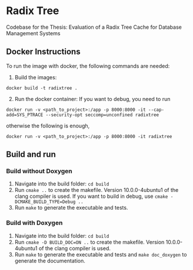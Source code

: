 # Radix Tree

Codebase for the Thesis: Evaluation of a Radix Tree Cache for Database Management Systems


## Docker Instructions 
To run the image with docker, the following commands are needed: <br>
1. Build the images: 
```
docker build -t radixtree .
```
2. Run the docker container: 
If you want to debug, you need to run <br>
```
docker run -v <path_to_project>:/app -p 8000:8000 -it --cap-add=SYS_PTRACE --security-opt seccomp=unconfined radixtree
```
otherwise the following is enough, 
```
docker run -v <path_to_project>:/app -p 8000:8000 -it radixtree
```


## Build and run

### Build without Doxygen

1. Navigate into the build folder: `cd build`
2. Run `cmake ..` to create the makefile. Version 10.0.0-4ubuntu1 of the clang compiler is used. If you want to build in debug, use `cmake -DCMAKE_BUILD_TYPE=Debug ..`
3. Run `make` to generate the executable and tests.

### Build with Doxygen

1. Navigate into the build folder: `cd build`
2. Run `cmake -D BUILD_DOC=ON ..` to create the makefile. Version 10.0.0-4ubuntu1 of the clang compiler is used.
3. Run `make` to generate the executable and tests and `make doc_doxygen` to generate the documentation.
